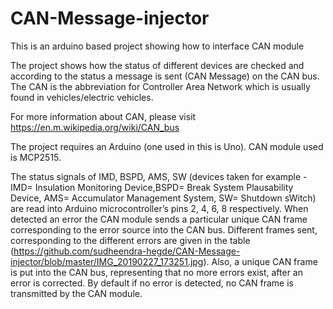 # CAN-Message-injector
This is an arduino based project showing how to interface CAN module

The project shows how the status of different devices are checked and according to the status a message is sent (CAN Message) on the CAN bus. The CAN is the abbreviation for Controller Area Network which is usually found in vehicles/electric vehicles. 

For more information about CAN, please visit https://en.m.wikipedia.org/wiki/CAN_bus

The project requires an Arduino (one used in this is Uno). CAN module used is MCP2515. 

The status signals of IMD, BSPD, AMS, SW (devices taken for example - IMD= Insulation Monitoring Device,BSPD= Break System Plausability Device, AMS= Accumulator Management System, SW= Shutdown sWitch) are read into Arduino microcontroller’s pins 2, 4, 6, 8 respectively. When detected an error the CAN module sends a particular unique CAN frame corresponding to the error source into the CAN bus. Different frames sent, corresponding to the different errors are given in the table (https://github.com/sudheendra-hegde/CAN-Message-injector/blob/master/IMG_20190227_173251.jpg). Also, a unique CAN frame is put into the CAN bus, representing that no more errors exist, after an error is corrected. By default if no error is detected, no CAN frame is transmitted by the CAN module. 
